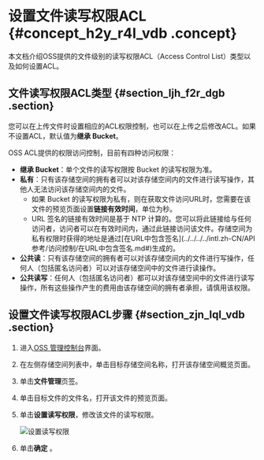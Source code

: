 # 设置文件读写权限ACL {#concept_h2y_r4l_vdb .concept}

本文档介绍OSS提供的文件级别的读写权限ACL（Access Control List）类型以及如何设置ACL。

## 文件读写权限ACL类型 {#section_ljh_f2r_dgb .section}

您可以在上传文件时设置相应的ACL权限控制，也可以在上传之后修改ACL。如果不设置ACL，默认值为**继承 Bucket**。

OSS ACL提供的权限访问控制，目前有四种访问权限：

-   **继承 Bucket**：单个文件的读写权限按 Bucket 的读写权限为准。
-   **私有**：只有该存储空间的拥有者可以对该存储空间内的文件进行读写操作，其他人无法访问该存储空间内的文件。
    -   如果 Bucket 的读写权限为私有，则在获取文件访问URL时，您需要在该文件的预览页面设置**链接有效时间**，单位为秒。
    -   URL 签名的链接有效时间是基于 NTP 计算的。您可以将此链接给与任何访问者，访问者可以在有效时间内，通过此链接访问该文件。存储空间为私有权限时获得的地址是通过[在URL中包含签名](../../../../intl.zh-CN/API 参考/访问控制/在URL中包含签名.md#)生成的。
-   **公共读**：只有该存储空间的拥有者可以对该存储空间内的文件进行写操作，任何人（包括匿名访问者）可以对该存储空间中的文件进行读操作。
-   **公共读写**：任何人（包括匿名访问者）都可以对该存储空间中的文件进行读写操作，所有这些操作产生的费用由该存储空间的拥有者承担，请慎用该权限。

## 设置文件读写权限ACL步骤 {#section_zjn_lql_vdb .section}

1.  进入[OSS 管理控制台](https://oss.console.aliyun.com/)界面。
2.  在左侧存储空间列表中，单击目标存储空间名称，打开该存储空间概览页面。
3.  单击**文件管理**页签。
4.  单击目标文件的文件名，打开该文件的预览页面。
5.  单击**设置读写权限**，修改该文件的读写权限。

    ![设置读写权限](http://static-aliyun-doc.oss-cn-hangzhou.aliyuncs.com/assets/img/4756/154527373834434_zh-CN.jpg)

6.  单击**确定** 。

